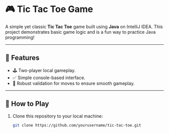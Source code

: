 # 🎮 Tic Tac Toe Game  

A simple yet classic **Tic Tac Toe** game built using **Java** on IntelliJ IDEA. This project demonstrates basic game logic and is a fun way to practice Java programming!  

---

## 🌟 Features  
- 🕹️ Two-player local gameplay.  
- ✅ Simple console-based interface.  
- 🎯 Robust validation for moves to ensure smooth gameplay.  

---

## 🚀 How to Play  
1. Clone this repository to your local machine:  
   ```bash
   git clone https://github.com/yourusername/tic-tac-toe.git
